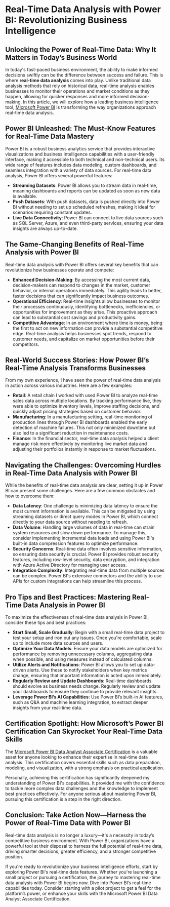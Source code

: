 <h1>Real-Time Data Analysis with Power BI: Revolutionizing Business Intelligence</h1>

<h2>Unlocking the Power of Real-Time Data: Why It Matters in Today&rsquo;s Business World</h2>

<p>In today&#39;s fast-paced business environment, the ability to make informed decisions swiftly can be the difference between success and failure. This is where <strong>real-time data analysis</strong> comes into play. Unlike traditional data analysis methods that rely on historical data, real-time analysis enables businesses to monitor their operations and market conditions as they happen, allowing for quicker responses and more informed decision-making. In this article, we will explore how a leading business intelligence tool, <a href="https://www.study4exam.com/microsoft/free-pl-300-questions">Microsoft Power BI</a> is transforming the way organizations approach real-time data analysis.</p>

<h2>Power BI Unleashed: The Must-Know Features for Real-Time Data Mastery</h2>

<p>Power BI is a robust business analytics service that provides interactive visualizations and business intelligence capabilities with a user-friendly interface, making it accessible to both technical and non-technical users. Its wide range of features includes data modeling, custom dashboards, and seamless integration with a variety of data sources. For real-time data analysis, Power BI offers several powerful features:</p>

<ul>
	<li><strong>Streaming Datasets</strong>: Power BI allows you to stream data in real-time, meaning dashboards and reports can be updated as soon as new data is available.</li>
	<li><strong>Push Datasets</strong>: With push datasets, data is pushed directly into Power BI without needing to set up scheduled refreshes, making it ideal for scenarios requiring constant updates.</li>
	<li><strong>Live Data Connectivity</strong>: Power BI can connect to live data sources such as SQL Server, Azure, and even third-party services, ensuring your data insights are always up-to-date.</li>
</ul>

<h2>The Game-Changing Benefits of Real-Time Analysis with Power BI</h2>

<p>Real-time data analysis with Power BI offers several key benefits that can revolutionize how businesses operate and compete:</p>

<ul>
	<li><strong>Enhanced Decision-Making</strong>: By accessing the most current data, decision-makers can respond to changes in the market, customer behavior, or internal operations immediately. This agility leads to better, faster decisions that can significantly impact business outcomes.</li>
	<li><strong>Operational Efficiency</strong>: Real-time insights allow businesses to monitor their processes continuously, identifying bottlenecks, inefficiencies, or opportunities for improvement as they arise. This proactive approach can lead to substantial cost savings and productivity gains.</li>
	<li><strong>Competitive Advantage</strong>: In an environment where time is money, being the first to act on new information can provide a substantial competitive edge. Real-time analysis helps businesses spot trends, respond to customer needs, and capitalize on market opportunities before their competitors.</li>
</ul>

<h2>Real-World Success Stories: How Power BI&rsquo;s Real-Time Analysis Transforms Businesses</h2>

<p>From my own experience, I have seen the power of real-time data analysis in action across various industries. Here are a few examples:</p>

<ul>
	<li><strong>Retail</strong>: A retail chain I worked with used Power BI to analyze real-time sales data across multiple locations. By tracking performance live, they were able to optimize inventory levels, improve staffing decisions, and quickly adjust pricing strategies based on customer behavior.</li>
	<li><strong>Manufacturing</strong>: In a manufacturing setting, real-time monitoring of production lines through Power BI dashboards enabled the early detection of machine failures. This not only minimized downtime but also led to a significant reduction in maintenance costs.</li>
	<li><strong>Finance</strong>: In the financial sector, real-time data analysis helped a client manage risk more effectively by monitoring live market data and adjusting their portfolios instantly in response to market fluctuations.</li>
</ul>

<h2>Navigating the Challenges: Overcoming Hurdles in Real-Time Data Analysis with Power BI</h2>

<p>While the benefits of real-time data analysis are clear, setting it up in Power BI can present some challenges. Here are a few common obstacles and how to overcome them:</p>

<ul>
	<li><strong>Data Latency</strong>: One challenge is minimizing data latency to ensure the most current information is available. This can be mitigated by using streaming datasets or direct query modes in Power BI, which connect directly to your data source without needing to refresh.</li>
	<li><strong>Data Volume</strong>: Handling large volumes of data in real-time can strain system resources and slow down performance. To manage this, consider implementing incremental data loads and using Power BI&#39;s built-in data compression features to optimize performance.</li>
	<li><strong>Security Concerns</strong>: Real-time data often involves sensitive information, so ensuring data security is crucial. Power BI provides robust security features, including row-level security, data encryption, and integration with Azure Active Directory for managing user access.</li>
	<li><strong>Integration Complexity</strong>: Integrating real-time data from multiple sources can be complex. Power BI&#39;s extensive connectors and the ability to use APIs for custom integrations can help streamline this process.</li>
</ul>

<h2>Pro Tips and Best Practices: Mastering Real-Time Data Analysis in Power BI</h2>

<p>To maximize the effectiveness of real-time data analysis in Power BI, consider these tips and best practices:</p>

<ul>
	<li><strong>Start Small, Scale Gradually</strong>: Begin with a small real-time data project to test your setup and iron out any issues. Once you&#39;re comfortable, scale up to include more data sources and users.</li>
	<li><strong>Optimize Your Data Models</strong>: Ensure your data models are optimized for performance by removing unnecessary columns, aggregating data when possible, and using measures instead of calculated columns.</li>
	<li><strong>Utilize Alerts and Notifications</strong>: Power BI allows you to set up data-driven alerts. Use these to notify stakeholders when key metrics change, ensuring that important information is acted upon immediately.</li>
	<li><strong>Regularly Review and Update Dashboards</strong>: Real-time dashboards should evolve as business needs change. Regularly review and update your dashboards to ensure they continue to provide relevant insights.</li>
	<li><strong>Leverage Power BI&rsquo;s AI Capabilities</strong>: Use Power BI&rsquo;s built-in AI features, such as Q&amp;A and machine learning integration, to extract deeper insights from your real-time data.</li>
</ul>

<h2>Certification Spotlight: How Microsoft&rsquo;s Power BI Certification Can Skyrocket Your Real-Time Data Skills</h2>

<p>The <a href="https://www.tickettailor.com/events/study4exam/1336118">Microsoft Power BI Data Analyst Associate Certification</a> is a valuable asset for anyone looking to enhance their expertise in real-time data analysis. This certification covers essential skills such as data preparation, modeling, and visualization, with a strong emphasis on practical application.</p>

<p>Personally, achieving this certification has significantly deepened my understanding of Power BI&#39;s capabilities. It provided me with the confidence to tackle more complex data challenges and the knowledge to implement best practices effectively. For anyone serious about mastering Power BI, pursuing this certification is a step in the right direction.</p>

<h2>Conclusion: Take Action Now&mdash;Harness the Power of Real-Time Data with Power BI</h2>

<p>Real-time data analysis is no longer a luxury&mdash;it&#39;s a necessity in today&rsquo;s competitive business environment. With Power BI, organizations have a powerful tool at their disposal to harness the full potential of real-time data, driving smarter decisions, greater efficiency, and a stronger competitive position.</p>

<p>If you&#39;re ready to revolutionize your business intelligence efforts, start by exploring Power BI&#39;s real-time data features. Whether you&#39;re launching a small project or pursuing a certification, the journey to mastering real-time data analysis with Power BI begins now. Dive into Power BI&rsquo;s real-time capabilities today. Consider starting with a pilot project to get a feel for the platform&rsquo;s power, or enhance your skills with the Microsoft Power BI Data Analyst Associate Certification.</p>
